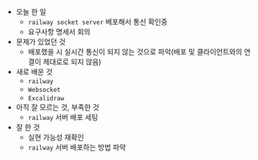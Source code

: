 - 오늘 한 일
  - `railway socket server` 베포해서 통신 확인중
  - 요구사항 명세서 회의
- 문제가 있었던 것
  - 배포했을 시 실시간 통신이 되지 않는 것으로 파악(배포 및 클라이언트와의 연결이 제대로로 되지 않음)
- 새로 배운 것
  - `railway`
  - `Websocket`
  - `Excalidraw`
- 아직 잘 모르는 것, 부족한 것
  - `railway` 서버 배포 세팅
- 잘 한 것
  - 실현 가능성 재확인
  - `railway` 서버 배포하는 방법 파악
